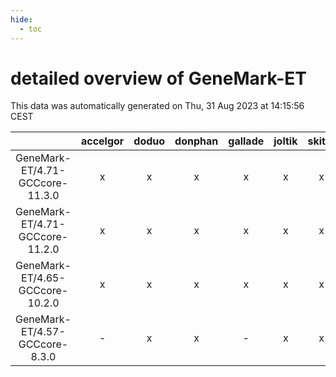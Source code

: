 ```yaml
---
hide:
  - toc
---
```


detailed overview of GeneMark-ET
================================


This data was automatically generated on Thu, 31 Aug 2023 at 14:15:56 CEST  

| |accelgor|doduo|donphan|gallade|joltik|skitty|swalot|victini|
| :---: | :---: | :---: | :---: | :---: | :---: | :---: | :---: | :---: |
|GeneMark-ET/4.71-GCCcore-11.3.0|x|x|x|x|x|x|x|x|
|GeneMark-ET/4.71-GCCcore-11.2.0|x|x|x|x|x|x|x|x|
|GeneMark-ET/4.65-GCCcore-10.2.0|x|x|x|x|x|x|x|x|
|GeneMark-ET/4.57-GCCcore-8.3.0|-|x|x|-|x|x|-|x|
